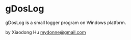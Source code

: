 gDosLog
=======
gDosLog is a small logger program on Windows platform. 

by Xiaodong Hu  mydonne@gmail.com
